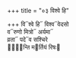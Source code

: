 +++
title = "०३ विश्वे हि"

+++
वि᳓श्वे हि᳓ विश्व᳓वेदसो  
व᳓रुणो मित्रो᳓ अर्यमा᳓  
व्रता᳓ पदे᳓व सश्चिरे  
पा᳐᳓न्ति म᳓र्तियं रिषः᳓